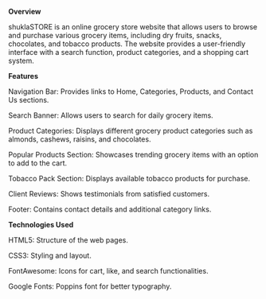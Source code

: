 **Overview**

  shuklaSTORE is an online grocery store website that allows users to browse and purchase various grocery items, including 
  dry fruits, snacks, chocolates, and tobacco products. The website provides a user-friendly interface with a search 
  function, product categories, and a shopping cart system.
  

**Features**

  Navigation Bar: Provides links to Home, Categories, Products, and Contact Us sections.

  Search Banner: Allows users to search for daily grocery items.

  Product Categories: Displays different grocery product categories such as almonds, cashews, raisins, and chocolates.

  Popular Products Section: Showcases trending grocery items with an option to add to the cart.

  Tobacco Pack Section: Displays available tobacco products for purchase.

  Client Reviews: Shows testimonials from satisfied customers.

  Footer: Contains contact details and additional category links.


**Technologies Used**

  HTML5: Structure of the web pages.

  CSS3: Styling and layout.

  FontAwesome: Icons for cart, like, and search functionalities.

  Google Fonts: Poppins font for better typography.
  
